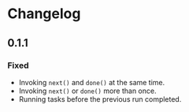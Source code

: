# Changelog

## 0.1.1

### Fixed

* Invoking ``next()`` and ``done()`` at the same time.
* Invoking ``next()`` or ``done()`` more than once.
* Running tasks before the previous run completed.